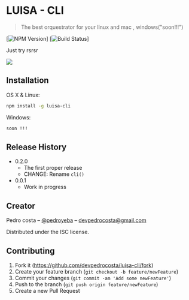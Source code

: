 # LUISA - CLI
> The best orquestrator for your linux and mac , windows("soon!!!")

[![NPM Version][npm-image]]
[![Build Status][travis-image]]


Just try rsrsr

![](header.png)

## Installation

OS X & Linux:

```sh
npm install -g luisa-cli 
```

Windows:

```sh
soon !!!
```
## Release History

* 0.2.0
    * The first proper release
    * CHANGE: Rename `cli()`
* 0.0.1
    * Work in progress

## Creator

Pedro costa – [@pedroyeba](https://twitter.com/pedroyeba) – devpedrocosta@gmail.com

Distributed under the ISC license. 

## Contributing

1. Fork it (<https://github.com/devpedrocosta/luisa-cli/fork>)
2. Create your feature branch (`git checkout -b feature/newFeature`)
3. Commit your changes (`git commit -am 'Add some newFeature'`)
4. Push to the branch (`git push origin feature/newFeature`)
5. Create a new Pull Request

<!-- Markdown link & img dfn's -->
[npm-image]: https://img.shields.io/npm/v/datadog-metrics.svg?style=flat-square
[travis-image]: https://img.shields.io/travis/dbader/node-datadog-metrics/master.svg?style=flat-square


